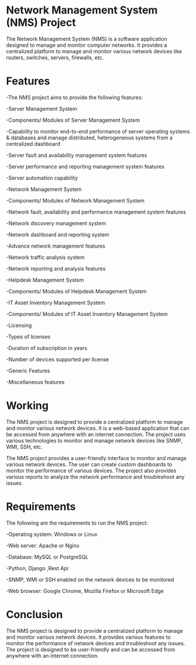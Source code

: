 # Network Management System (NMS) Project

The Network Management System (NMS) is a software application designed to manage and monitor computer networks. It provides a centralized platform to manage and monitor various network devices like routers, switches, servers, firewalls, etc.

# Features

-The NMS project aims to provide the following features:

-Server Management System

-Components/ Modules of Server Management System

-Capability to monitor end-to-end performance of server operating systems & databases and manage distributed, heterogeneous systems from a centralized dashboard

-Server fault and availability management system features

-Server performance and reporting management system features

-Server automation capability

-Network Management System

-Components/ Modules of Network Management System

-Network fault, availability and performance management system features

-Network discovery management system

-Network dashboard and reporting system

-Advance network management features

-Network traffic analysis system

-Network reporting and analysis features

-Helpdesk Management System

-Components/ Modules of Helpdesk Management System

-IT Asset Inventory Management System

-Components/ Modules of IT Asset Inventory Management System

-Licensing

-Types of licenses

-Duration of subscription in years

-Number of devices supported per license

-Generic Features

-Miscellaneous features

# Working

The NMS project is designed to provide a centralized platform to manage and monitor various network devices. It is a web-based application that can be accessed from anywhere with an internet connection. The project uses various technologies to monitor and manage network devices like SNMP, WMI, SSH, etc.

The NMS project provides a user-friendly interface to monitor and manage various network devices. The user can create custom dashboards to monitor the performance of various devices. The project also provides various reports to analyze the network performance and troubleshoot any issues.

# Requirements

The following are the requirements to run the NMS project:

-Operating system: Windows or Linux

-Web server: Apache or Nginx

-Database: MySQL or PostgreSQL

-Python, Django ,Rest Api 

-SNMP, WMI or SSH enabled on the network devices to be monitored

-Web browser: Google Chrome, Mozilla Firefox or Microsoft Edge

# Conclusion

The NMS project is designed to provide a centralized platform to manage and monitor various network devices. It provides various features to monitor the performance of network devices and troubleshoot any issues. The project is designed to be user-friendly and can be accessed from anywhere with an internet connection.





